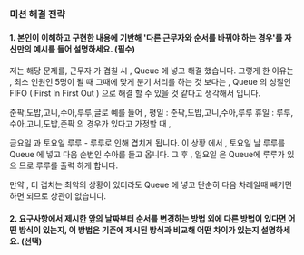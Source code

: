 ### 미션 해결 전략 
#### 1. 본인이 이해하고 구현한 내용에 기반해 '다른 근무자와 순서를 바꿔야 하는 경우'를 자신만의 예시를 들어 설명하세요. (필수)       

저는 해당 문제를, 근무자 가 겹칠 시 , Queue 에 넣고 해결 했습니다.
그렇게 한 이유는 , 최소 인원인 5명이 될 때 그때에 맞게 분기 처리를 하는 것 보다는 , 
Queue 의 성질인 FIFO ( First In First Out ) 으로 해결 할 수 있을 것 같다고 생각해서 입니다.

준팍,도밥,고니,수아,루루,글로
예를 들어 ,
평일 : 준팍,도밥,고니,수아,루루
휴일 : 루루,수아,고니,도밥,준팍
의 경우가 있다고 가정할 때 ,

금요일 과 토요일 루루 - 루루로 인해 겹치게 됩니다.
이 상황 에서 , 토요일 날 루루를 Queue 에 넣고 다음 순번인 수아를 들고 옵니다.
그 후 , 일요일 은 Queue에 루루가 있으 므로 루루를 출력 하게 합니다.

만약 , 더 겹치는 최악의 상황이 있더라도 Queue 에 넣고 단순히 다음 차례일때 빼기면 하면 되므로 상관이 없습니다.

#### 2. 요구사항에서 제시한 앞의 날짜부터 순서를 변경하는 방법 외에 다른 방법이 있다면 어떤 방식이 있는지, 이 방법은 기존에 제시된 방식과 비교해 어떤 차이가 있는지 설명하세요. (선택)


